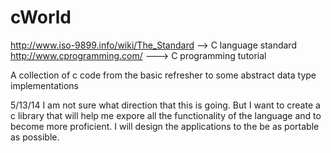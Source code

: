 cWorld
======

http://www.iso-9899.info/wiki/The_Standard  --> C language standard
http://www.cprogramming.com/ ---> C programming tutorial

A collection of c code from the basic refresher to some abstract data type implementations

5/13/14 I am not sure what direction that this is going. But I want to create a c library that will help me expore all
	the functionality of the language and to become more proficient. I will design the applications to the be as portable 
	as possible.


